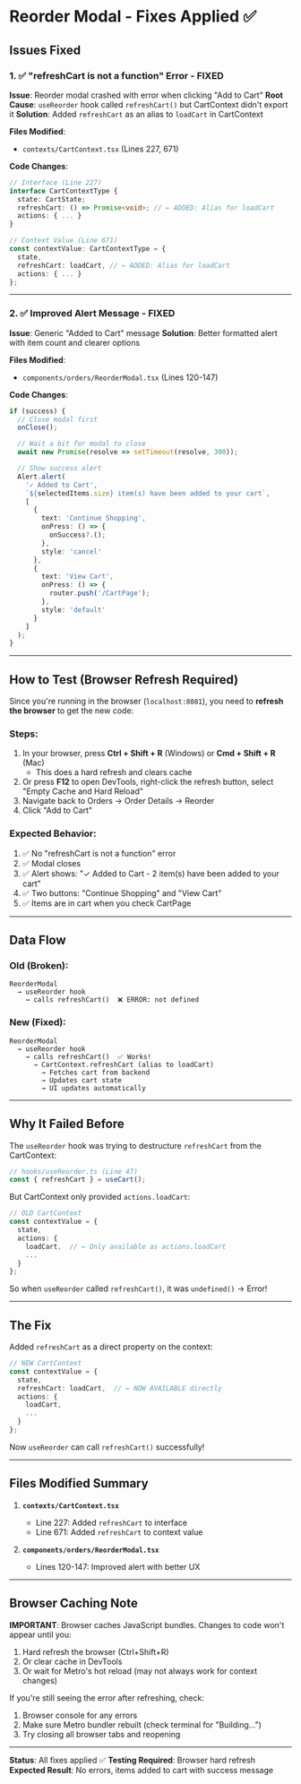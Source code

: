 # Reorder Modal - Fixes Applied ✅

## Issues Fixed

### 1. ✅ "refreshCart is not a function" Error - FIXED
**Issue**: Reorder modal crashed with error when clicking "Add to Cart"
**Root Cause**: `useReorder` hook called `refreshCart()` but CartContext didn't export it
**Solution**: Added `refreshCart` as an alias to `loadCart` in CartContext

**Files Modified**:
- `contexts/CartContext.tsx` (Lines 227, 671)

**Code Changes**:
```typescript
// Interface (Line 227)
interface CartContextType {
  state: CartState;
  refreshCart: () => Promise<void>; // ← ADDED: Alias for loadCart
  actions: { ... }
}

// Context Value (Line 671)
const contextValue: CartContextType = {
  state,
  refreshCart: loadCart, // ← ADDED: Alias for loadCart
  actions: { ... }
};
```

---

### 2. ✅ Improved Alert Message - FIXED
**Issue**: Generic "Added to Cart" message
**Solution**: Better formatted alert with item count and clearer options

**Files Modified**:
- `components/orders/ReorderModal.tsx` (Lines 120-147)

**Code Changes**:
```typescript
if (success) {
  // Close modal first
  onClose();

  // Wait a bit for modal to close
  await new Promise(resolve => setTimeout(resolve, 300));

  // Show success alert
  Alert.alert(
    '✓ Added to Cart',
    `${selectedItems.size} item(s) have been added to your cart`,
    [
      {
        text: 'Continue Shopping',
        onPress: () => {
          onSuccess?.();
        },
        style: 'cancel'
      },
      {
        text: 'View Cart',
        onPress: () => {
          router.push('/CartPage');
        },
        style: 'default'
      }
    ]
  );
}
```

---

## How to Test (Browser Refresh Required)

Since you're running in the browser (`localhost:8081`), you need to **refresh the browser** to get the new code:

### Steps:
1. In your browser, press **Ctrl + Shift + R** (Windows) or **Cmd + Shift + R** (Mac)
   - This does a hard refresh and clears cache
2. Or press **F12** to open DevTools, right-click the refresh button, select "Empty Cache and Hard Reload"
3. Navigate back to Orders → Order Details → Reorder
4. Click "Add to Cart"

### Expected Behavior:
1. ✅ No "refreshCart is not a function" error
2. ✅ Modal closes
3. ✅ Alert shows: "✓ Added to Cart - 2 item(s) have been added to your cart"
4. ✅ Two buttons: "Continue Shopping" and "View Cart"
5. ✅ Items are in cart when you check CartPage

---

## Data Flow

### Old (Broken):
```
ReorderModal
  → useReorder hook
    → calls refreshCart()  ❌ ERROR: not defined
```

### New (Fixed):
```
ReorderModal
  → useReorder hook
    → calls refreshCart()  ✅ Works!
      → CartContext.refreshCart (alias to loadCart)
        → Fetches cart from backend
        → Updates cart state
        → UI updates automatically
```

---

## Why It Failed Before

The `useReorder` hook was trying to destructure `refreshCart` from the CartContext:

```typescript
// hooks/useReorder.ts (Line 47)
const { refreshCart } = useCart();
```

But CartContext only provided `actions.loadCart`:

```typescript
// OLD CartContext
const contextValue = {
  state,
  actions: {
    loadCart,  // ← Only available as actions.loadCart
    ...
  }
};
```

So when `useReorder` called `refreshCart()`, it was `undefined()` → Error!

---

## The Fix

Added `refreshCart` as a direct property on the context:

```typescript
// NEW CartContext
const contextValue = {
  state,
  refreshCart: loadCart,  // ← NOW AVAILABLE directly
  actions: {
    loadCart,
    ...
  }
};
```

Now `useReorder` can call `refreshCart()` successfully!

---

## Files Modified Summary

1. **`contexts/CartContext.tsx`**
   - Line 227: Added `refreshCart` to interface
   - Line 671: Added `refreshCart` to context value

2. **`components/orders/ReorderModal.tsx`**
   - Lines 120-147: Improved alert with better UX

---

## Browser Caching Note

**IMPORTANT**: Browser caches JavaScript bundles. Changes to code won't appear until you:
1. Hard refresh the browser (Ctrl+Shift+R)
2. Or clear cache in DevTools
3. Or wait for Metro's hot reload (may not always work for context changes)

If you're still seeing the error after refreshing, check:
1. Browser console for any errors
2. Make sure Metro bundler rebuilt (check terminal for "Building...")
3. Try closing all browser tabs and reopening

---

**Status**: All fixes applied ✅
**Testing Required**: Browser hard refresh
**Expected Result**: No errors, items added to cart with success message
